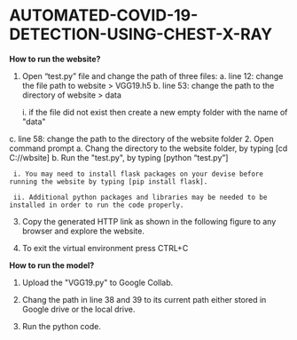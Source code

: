 # AUTOMATED-COVID-19-DETECTION-USING-CHEST-X-RAY

**How to run the website?**
1. Open “test.py” file and change the path of three files:
  a. line 12: change the file path to website > VGG19.h5
  b. line 53: change the path to the directory of website > data
     
     i. if the file did not exist then create a new empty folder with the name of "data"
  
  c. line 58: change the path to the directory of the website folder
2. Open command prompt
  a. Chang the directory to the website folder, by typing [cd C:/<path>/wbsite]
  b. Run the "test.py", by typing [python “test.py”]
     
     i. You may need to install flask packages on your devise before running the website by typing [pip install flask].
     
     ii. Additional python packages and libraries may be needed to be installed in order to run the code properly.
3. Copy the generated HTTP link as shown in the following figure to any browser and explore the website.


4. To exit the virtual environment press CTRL+C

**How to run the model?**
1. Upload the "VGG19.py" to Google Collab.
2. Chang the path in line 38 and 39 to its current path either stored in Google drive or the local drive.

3. Run the python code.
